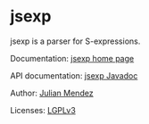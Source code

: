jsexp
=====

jsexp is a parser for S-expressions.

Documentation: [jsexp home page](http://julianmendez.github.io/jsexp)

API documentation: [jsexp Javadoc](http://jsexp.sourceforge.net/javadoc)

Author: [Julian Mendez](http://lat.inf.tu-dresden.de/~mendez)

Licenses: [LGPLv3](jsexp/copying-lesser.txt)



